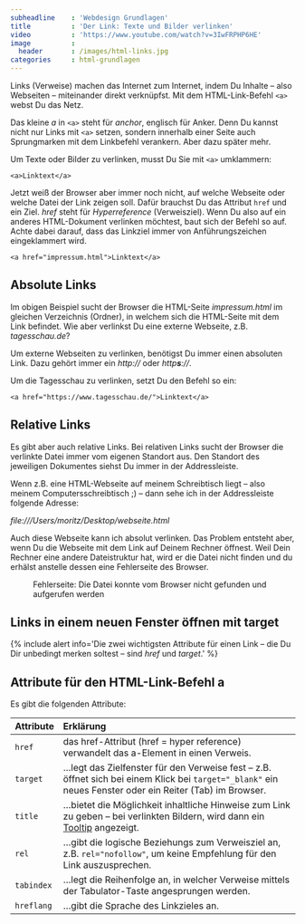 ```yaml
---
subheadline    : 'Webdesign Grundlagen'
title          : 'Der Link: Texte und Bilder verlinken'
video          : 'https://www.youtube.com/watch?v=3IwFRPHP6HE'
image          :
  header       : /images/html-links.jpg
categories     : html-grundlagen
---
```

Links (Verweise) machen das Internet zum Internet, indem Du Inhalte – also Webseiten – miteinander direkt verknüpfst. Mit dem HTML-Link-Befehl `<a>` webst Du das Netz.
<!-- readmore -->

Das kleine *a* in `<a>` steht für *anchor*, englisch für Anker. Denn Du kannst nicht nur Links mit `<a>` setzen, sondern innerhalb einer Seite auch Sprungmarken mit dem Linkbefehl verankern. Aber dazu später mehr.

Um Texte oder Bilder zu verlinken, musst Du Sie mit `<a>` umklammern:

~~~
<a>Linktext</a>
~~~

Jetzt weiß der Browser aber immer noch nicht, auf welche Webseite oder welche Datei der Link zeigen soll. Dafür brauchst Du das Attribut `href` und ein Ziel. *href* steht für *Hyperreference* (Verweisziel). Wenn Du also auf ein anderes HTML-Dokument verlinken möchtest, baut sich der Befehl so auf. Achte dabei darauf, dass das Linkziel immer von Anführungszeichen eingeklammert wird.

~~~
<a href="impressum.html">Linktext</a>
~~~

## Absolute Links

Im obigen Beispiel sucht der Browser die HTML-Seite *impressum.html* im gleichen Verzeichnis (Ordner), in welchem sich die HTML-Seite mit dem Link befindet. Wie aber verlinkst Du eine externe Webseite, z.B. *tagesschau.de*?

Um externe Webseiten zu verlinken, benötigst Du immer einen absoluten Link. Dazu gehört immer ein *http://* oder *http**s**://*.

Um die Tagesschau zu verlinken, setzt Du den Befehl so ein:

~~~
<a href="https://www.tagesschau.de/">Linktext</a>
~~~

## Relative Links

Es gibt aber auch relative Links. Bei relativen Links sucht der Browser die verlinkte Datei immer vom eigenen Standort aus. Den Standort des jeweiligen Dokumentes siehst Du immer in der Addressleiste.

Wenn z.B. eine HTML-Webseite auf meinem Schreibtisch liegt – also meinem Computersschreibtisch ;) – dann sehe ich in der Addressleiste folgende Adresse:

*file:///Users/moritz/Desktop/webseite.html*

Auch diese Webseite kann ich absolut verlinken. Das Problem entsteht aber, wenn Du die Webseite mit dem Link auf Deinem Rechner öffnest. Weil Dein Rechner eine andere Dateistruktur hat, wird er die Datei nicht finden und du erhälst anstelle dessen eine Fehlerseite des Browser.

<figure class="border-solid">
<img src="{{ '/images/html-browser-fehlerseite.png' | absolute_url }}" alt="">
<figcaption>Fehlerseite: Die Datei konnte vom Browser nicht gefunden und aufgerufen werden</figcaption>
</figure>


## Links in einem neuen Fenster öffnen mit target


{% include alert info='Die zwei wichtigsten Attribute für einen Link – die Du Dir unbedingt merken soltest – sind *href* und *target*.' %}

## Attribute für den HTML-Link-Befehl a

Es gibt die folgenden Attribute:

|  Attribute  |  Erklärung |
|:-----|:-----|
| `href` | das href-Attribut (href = hyper reference) verwandelt das a-Element in einen Verweis. |
| `target` | …legt das Zielfenster für den Verweise fest – z.B. öffnet sich bei einem Klick bei `target="_blank"` ein neues Fenster oder ein Reiter (Tab) im Browser. |
| `title` | …bietet die Möglichkeit inhaltliche Hinweise zum Link zu geben – bei verlinkten Bildern, wird dann ein [Tooltip](https://wiki.selfhtml.org/wiki/Glossar:Tooltip) angezeigt. |
| `rel` | …gibt die logische Beziehungs zum Verweisziel an, z.B. `rel="nofollow"`, um keine Empfehlung für den Link auszusprechen. |
| `tabindex` | …legt die Reihenfolge an, in welcher Verweise mittels der Tabulator-Taste angesprungen werden. |
| `hreflang` | …gibt die Sprache des Linkzieles an. |
